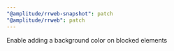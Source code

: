 ```yaml
---
"@amplitude/rrweb-snapshot": patch
"@amplitude/rrweb": patch
---
```


Enable adding a background color on blocked elements
